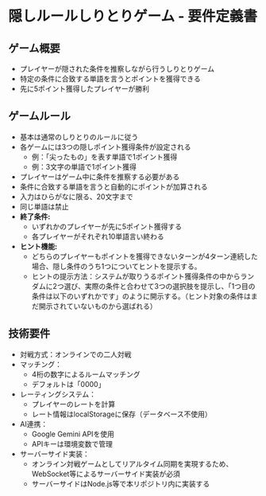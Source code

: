 # 隠しルールしりとりゲーム - 要件定義書

## ゲーム概要
- プレイヤーが隠された条件を推察しながら行うしりとりゲーム
- 特定の条件に合致する単語を言うとポイントを獲得できる
- 先に5ポイント獲得したプレイヤーが勝利

## ゲームルール
- 基本は通常のしりとりのルールに従う
- 各ゲームには3つの隠しポイント獲得条件が設定される
  - 例：「尖ったもの」を表す単語で1ポイント獲得
  - 例：3文字の単語で1ポイント獲得
- プレイヤーはゲーム中に条件を推察する必要がある
- 条件に合致する単語を言うと自動的にポイントが加算される
- 入力はひらがなに限る、20文字まで
- 同じ単語は禁止
- **終了条件:**
  - いずれかのプレイヤーが先に5ポイント獲得する
  - 各プレイヤーがそれぞれ10単語言い終わる
- **ヒント機能:**
  - どちらのプレイヤーもポイントを獲得できないターンが4ターン連続した場合、隠し条件のうち1つについてヒントを提示する。
  - ヒントの提示方法：システムが取りうるポイント獲得条件の中からランダムに2つ選び、実際の条件と合わせて3つの選択肢を提示し、「1つ目の条件は以下のいずれかです」のように開示する。（ヒント対象の条件はまだ開示されていないものから選ばれる）

## 技術要件
- 対戦方式：オンラインでの二人対戦
- マッチング：
  - 4桁の数字によるルームマッチング
  - デフォルトは「0000」
- レーティングシステム：
  - プレイヤーのレートを計算
  - レート情報はlocalStorageに保存（データベース不使用）
- AI連携：
  - Google Gemini APIを使用
  - APIキーは環境変数で管理
- サーバーサイド実装：
  - オンライン対戦ゲームとしてリアルタイム同期を実現するため、WebSocket等によるサーバーサイド実装が必須
  - サーバーサイドはNode.js等で本リポジトリ内に実装する